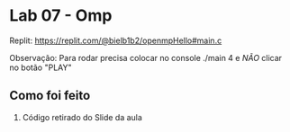 # Lab 07 - Omp
Replit: https://replit.com/@bielb1b2/openmpHello#main.c

Observação: Para rodar precisa colocar no console ./main 4 e *NÃO* clicar no botão "PLAY"

## Como foi feito
  1. Código retirado do Slide da aula